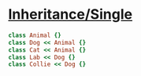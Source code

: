 [1]: https://rosettacode.org/wiki/Inheritance/Single

# [Inheritance/Single][1]

```ruby
class Animal {}
class Dog << Animal {}
class Cat << Animal {}
class Lab << Dog {}
class Collie << Dog {}
```
